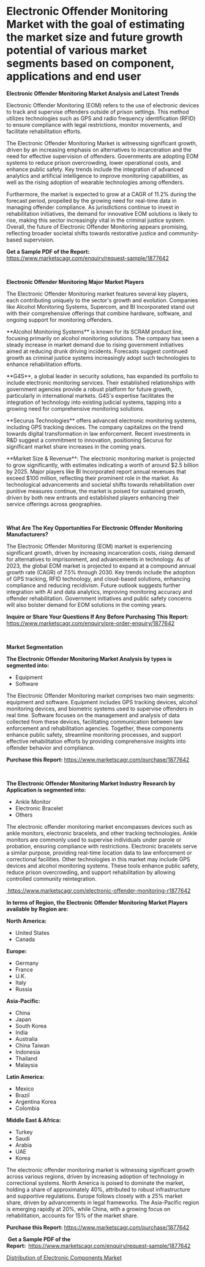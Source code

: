<p><h1>Electronic Offender Monitoring Market with the goal of estimating the market size and future growth potential of various market segments based on component, applications and end user</h1></p><p><strong>Electronic Offender Monitoring Market Analysis and Latest Trends</strong></p>
<p><p>Electronic Offender Monitoring (EOM) refers to the use of electronic devices to track and supervise offenders outside of prison settings. This method utilizes technologies such as GPS and radio frequency identification (RFID) to ensure compliance with legal restrictions, monitor movements, and facilitate rehabilitation efforts. </p><p>The Electronic Offender Monitoring Market is witnessing significant growth, driven by an increasing emphasis on alternatives to incarceration and the need for effective supervision of offenders. Governments are adopting EOM systems to reduce prison overcrowding, lower operational costs, and enhance public safety. Key trends include the integration of advanced analytics and artificial intelligence to improve monitoring capabilities, as well as the rising adoption of wearable technologies among offenders. </p><p>Furthermore, the market is expected to grow at a CAGR of 11.2% during the forecast period, propelled by the growing need for real-time data in managing offender compliance. As jurisdictions continue to invest in rehabilitation initiatives, the demand for innovative EOM solutions is likely to rise, making this sector increasingly vital in the criminal justice system. Overall, the future of Electronic Offender Monitoring appears promising, reflecting broader societal shifts towards restorative justice and community-based supervision.</p></p>
<p><strong>Get a Sample PDF of the Report:&nbsp;</strong> <a href="https://www.marketscagr.com/enquiry/request-sample/1877642?utm_campaign=2138&utm_medium=2&utm_source=Github&utm_content=ia&utm_term=11022025&utm_id=electronic-offender-monitoring">https://www.marketscagr.com/enquiry/request-sample/1877642</a></p>
<p>&nbsp;</p>
<p><strong>Electronic Offender Monitoring Major Market Players</strong></p>
<p><p>The Electronic Offender Monitoring market features several key players, each contributing uniquely to the sector's growth and evolution. Companies like Alcohol Monitoring Systems, Supercom, and BI Incorporated stand out with their comprehensive offerings that combine hardware, software, and ongoing support for monitoring offenders.</p><p>**Alcohol Monitoring Systems** is known for its SCRAM product line, focusing primarily on alcohol monitoring solutions. The company has seen a steady increase in market demand due to rising government initiatives aimed at reducing drunk driving incidents. Forecasts suggest continued growth as criminal justice systems increasingly adopt such technologies to enhance rehabilitation efforts.</p><p>**G4S**, a global leader in security solutions, has expanded its portfolio to include electronic monitoring services. Their established relationships with government agencies provide a robust platform for future growth, particularly in international markets. G4S's expertise facilitates the integration of technology into existing judicial systems, tapping into a growing need for comprehensive monitoring solutions.</p><p>**Securus Technologies** offers advanced electronic monitoring systems, including GPS tracking devices. The company capitalizes on the trend towards digital transformation in law enforcement. Recent investments in R&D suggest a commitment to innovation, positioning Securus for significant market share increases in the coming years.</p><p>**Market Size & Revenue**: The electronic monitoring market is projected to grow significantly, with estimates indicating a worth of around $2.5 billion by 2025. Major players like BI Incorporated report annual revenues that exceed $100 million, reflecting their prominent role in the market. As technological advancements and societal shifts towards rehabilitation over punitive measures continue, the market is poised for sustained growth, driven by both new entrants and established players enhancing their service offerings across geographies.</p></p>
<p>&nbsp;</p>
<p><strong>What Are The Key Opportunities For Electronic Offender Monitoring Manufacturers?</strong></p>
<p><p>The Electronic Offender Monitoring (EOM) market is experiencing significant growth, driven by increasing incarceration costs, rising demand for alternatives to imprisonment, and advancements in technology. As of 2023, the global EOM market is projected to expand at a compound annual growth rate (CAGR) of 7.5% through 2030. Key trends include the adoption of GPS tracking, RFID technology, and cloud-based solutions, enhancing compliance and reducing recidivism. Future outlook suggests further integration with AI and data analytics, improving monitoring accuracy and offender rehabilitation. Government initiatives and public safety concerns will also bolster demand for EOM solutions in the coming years.</p></p>
<p><strong>Inquire or Share Your Questions If Any Before Purchasing This Report:</strong> <a href="https://www.marketscagr.com/enquiry/pre-order-enquiry/1877642?utm_campaign=2138&utm_medium=2&utm_source=Github&utm_content=ia&utm_term=11022025&utm_id=electronic-offender-monitoring">https://www.marketscagr.com/enquiry/pre-order-enquiry/1877642</a></p>
<p>&nbsp;</p>
<p><strong>Market Segmentation</strong></p>
<p><strong>The Electronic Offender Monitoring Market Analysis by types is segmented into:</strong></p>
<p><ul><li>Equipment</li><li>Software</li></ul></p>
<p><p>The Electronic Offender Monitoring market comprises two main segments: equipment and software. Equipment includes GPS tracking devices, alcohol monitoring devices, and biometric systems used to supervise offenders in real time. Software focuses on the management and analysis of data collected from these devices, facilitating communication between law enforcement and rehabilitation agencies. Together, these components enhance public safety, streamline monitoring processes, and support effective rehabilitation efforts by providing comprehensive insights into offender behavior and compliance.</p></p>
<p><strong>Purchase this Report:&nbsp;</strong><a href="https://www.marketscagr.com/purchase/1877642?utm_campaign=2138&utm_medium=2&utm_source=Github&utm_content=ia&utm_term=11022025&utm_id=electronic-offender-monitoring">https://www.marketscagr.com/purchase/1877642</a></p>
<p>&nbsp;</p>
<p><strong>The Electronic Offender Monitoring Market Industry Research by Application is segmented into:</strong></p>
<p><ul><li>Ankle Monitor</li><li>Electronic Bracelet</li><li>Others</li></ul></p>
<p><p>The electronic offender monitoring market encompasses devices such as ankle monitors, electronic bracelets, and other tracking technologies. Ankle monitors are commonly used to supervise individuals under parole or probation, ensuring compliance with restrictions. Electronic bracelets serve a similar purpose, providing real-time location data to law enforcement or correctional facilities. Other technologies in this market may include GPS devices and alcohol monitoring systems. These tools enhance public safety, reduce prison overcrowding, and support rehabilitation by allowing controlled community reintegration.</p></p>
<p><a href="https://www.marketscagr.com/electronic-offender-monitoring-r1877642?utm_campaign=2138&utm_medium=2&utm_source=Github&utm_content=ia&utm_term=11022025&utm_id=electronic-offender-monitoring">&nbsp;https://www.marketscagr.com/electronic-offender-monitoring-r1877642</a></p>
<p><strong>In terms of Region, the Electronic Offender Monitoring Market Players available by Region are:</strong></p>
<p>
    <p> <strong> North America: </strong>
        <ul>
            <li>United States</li>
            <li>Canada</li>
        </ul>
        </p> 
    <p> <strong> Europe: </strong>
        <ul>
            <li>Germany</li>
            <li>France</li>
            <li>U.K.</li>
            <li>Italy</li>
            <li>Russia</li>
        </ul>
        </p> 
    <p> <strong> Asia-Pacific: </strong>
        <ul>
            <li>China</li>
            <li>Japan</li>
            <li>South Korea</li>
            <li>India</li>
            <li>Australia</li>
            <li>China Taiwan</li>
            <li>Indonesia</li>
            <li>Thailand</li>
            <li>Malaysia</li>
        </ul>
        </p> 
    <p> <strong> Latin America: </strong>
        <ul>
            <li>Mexico</li>
            <li>Brazil</li>
            <li>Argentina Korea</li>
            <li>Colombia</li>
        </ul>
        </p> 
    <p> <strong> Middle East & Africa: </strong>
        <ul>
            <li>Turkey</li>
            <li>Saudi</li>
            <li>Arabia</li>
            <li>UAE</li>
            <li>Korea</li>
        </ul>
    </p>
    </p>
<p><p>The electronic offender monitoring market is witnessing significant growth across various regions, driven by increasing adoption of technology in correctional systems. North America is poised to dominate the market, holding a share of approximately 40%, attributed to robust infrastructure and supportive regulations. Europe follows closely with a 25% market share, driven by advancements in legal frameworks. The Asia-Pacific region is emerging rapidly at 20%, while China, with a growing focus on rehabilitation, accounts for 15% of the market share.</p></p>
<p><strong>Purchase this Report: </strong><a href="https://www.marketscagr.com/purchase/1877642?utm_campaign=2138&utm_medium=2&utm_source=Github&utm_content=ia&utm_term=11022025&utm_id=electronic-offender-monitoring">https://www.marketscagr.com/purchase/1877642</a></p>
<p>&nbsp;<strong>Get a Sample PDF of the Report:&nbsp;&nbsp;</strong><a href="https://www.marketscagr.com/enquiry/request-sample/1877642?utm_campaign=2138&utm_medium=2&utm_source=Github&utm_content=ia&utm_term=11022025&utm_id=electronic-offender-monitoring">https://www.marketscagr.com/enquiry/request-sample/1877642</a></p>
<p><strong></strong></p>
<p><p><a href="https://github.com/joannesouthgate/Market-Research-Report-List-5/blob/main/distribution-of-electronic-components-market.md?utm_campaign=2138&utm_medium=2&utm_source=Github&utm_content=ia&utm_term=11022025&utm_id=electronic-offender-monitoring">Distribution of Electronic Components Market</a></p></p>